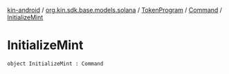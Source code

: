 [kin-android](../../../index.md) / [org.kin.sdk.base.models.solana](../../index.md) / [TokenProgram](../index.md) / [Command](index.md) / [InitializeMint](./-initialize-mint.md)

# InitializeMint

`object InitializeMint : Command`